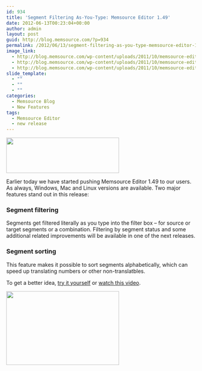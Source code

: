 ```yaml
---
id: 934
title: 'Segment Filtering As-You-Type: Memsource Editor 1.49'
date: 2012-06-13T00:23:04+00:00
author: admin
layout: post
guid: http://blog.memsource.com/?p=934
permalink: /2012/06/13/segment-filtering-as-you-type-memsource-editor-1-49/
image_link:
  - http://blog.memsource.com/wp-content/uploads/2011/10/memsource-editor-icon.png
  - http://blog.memsource.com/wp-content/uploads/2011/10/memsource-editor-icon.png
  - http://blog.memsource.com/wp-content/uploads/2011/10/memsource-editor-icon.png
slide_template:
  - ""
  - ""
  - ""
categories:
  - Memsource Blog
  - New Features
tags:
  - Memsource Editor
  - new release
---
```

<img class=" size-medium wp-image-935 alignleft" title="Memsource Editor" src="/wp-content/uploads/2012/06/MemSource-Editor-300x94.png" alt="" width="300" height="94" />

Earlier today we have started pushing Memsource Editor 1.49 to our users. As always, Windows, Mac and Linux versions are available. Two major features stand out in this release:<!--more-->

### Segment filtering

Segments get filtered literally as you type into the filter box &#8211; for source or target segments or a combination. Filtering by segment status and some additional related improvements will be available in one of the next releases.

### Segment sorting

This feature makes it possible to sort segments alphabetically, which can speed up translating numbers or other non-translatbles.

To get a better idea, [try it yourself](http://www.memsource.com/pricing/) or [watch this video](http://youtu.be/Cx2Lb_HCm5w).

[<img class="alignnone size-medium wp-image-936" title="filtering-sorting" src="/wp-content/uploads/2012/06/filtering-sorting-300x196.png" alt="" width="300" height="196" />](http://youtu.be/Cx2Lb_HCm5w)
